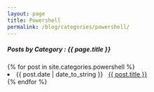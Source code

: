```yaml
---
layout: page
title: Powershell
permalink: /blog/categories/powershell/
---
```


<h5> Posts by Category : {{ page.title }} </h5>

<div class="card">
{% for post in site.categories.powershell %}
 <li class="category-posts"><span>{{ post.date | date_to_string }}</span> &nbsp; <a href="{{ post.url }}">{{ post.title }}</a></li>
{% endfor %}
</div>
